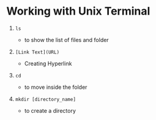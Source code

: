# Working with Unix Terminal

1. `ls`
   - to show the list of files and folder
2. `[Link Text](URL)`
   - Creating Hyperlink
3. `cd`
   - to move inside the folder
4. `mkdir [directory_name]`

   - to create a directory
